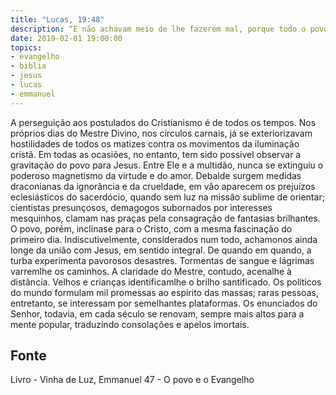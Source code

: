 ```yaml
---
title: "Lucas, 19:48"
description: “E não achavam meio de lhe fazerem mal, porque todo o povo pendia para ele, escutando­o.” (Lucas, 19:48)
date: 2019-02-01 19:00:00
topics: 
- evangelho
- biblia
- jesus
- lucas
- emmanuel
---
```



A perseguição aos postulados do Cristianismo é de todos os tempos.
Nos próprios dias do Mestre Divino, nos círculos carnais, já se
exteriorizavam hostilidades de todos os matizes contra os movimentos da
iluminação cristã.
Em todas as ocasiões, no entanto, tem sido possível observar a gravitação
do povo para Jesus. Entre Ele e a multidão, nunca se extinguiu o poderoso
magnetismo da virtude e do amor.
Debalde surgem medidas draconianas da ignorância e da crueldade, em vão
aparecem os prejuízos eclesiásticos do sacerdócio, quando sem luz na missão
sublime de orientar; cientistas presunçosos, demagogos subornados por interesses
mesquinhos, clamam nas praças pela consagração de fantasias brilhantes.
O povo, porém, inclina­se para o Cristo, com a mesma fascinação do
primeiro dia. Indiscutivelmente, considerados num todo, achamo­nos ainda longe da
união com Jesus, em sentido integral.
De quando em quando, a turba experimenta pavorosos desastres.
Tormentas de sangue e lágrimas varrem­lhe os caminhos.
A claridade do Mestre, contudo, acena­lhe à distância. Velhos e crianças
identificam­lhe o brilho santificado.
Os políticos do mundo formulam mil promessas ao espírito das massas;
raras pessoas, entretanto, se interessam por semelhantes plataformas.
Os enunciados do Senhor, todavia, em cada século se renovam, sempre
mais altos para a mente popular, traduzindo consolações e apelos imortais.




## Fonte
Livro - Vinha de Luz, Emmanuel
47 - O povo e o Evangelho
